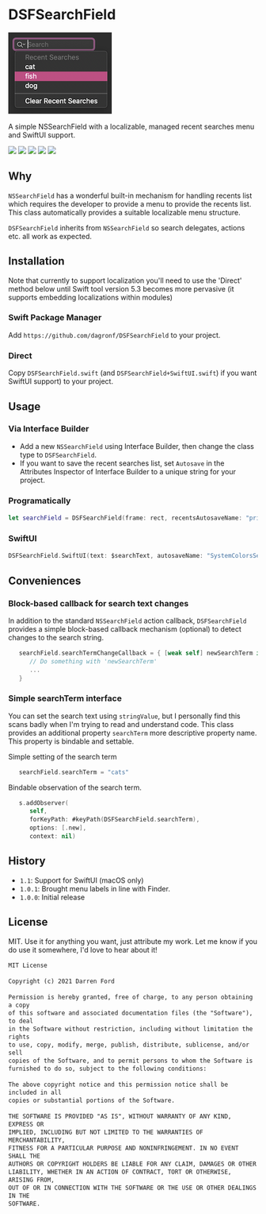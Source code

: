# DSFSearchField

![](https://github.com/dagronf/dagronf.github.io/blob/master/art/projects/DSFSearchField/screenshot.png?raw=true)

A simple NSSearchField with a localizable, managed recent searches menu and SwiftUI support.

![](https://img.shields.io/github/v/tag/dagronf/DSFSearchField) ![](https://img.shields.io/badge/macOS-10.11+-red) ![](https://img.shields.io/badge/Swift-5.0-orange.svg)
![](https://img.shields.io/badge/License-MIT-lightgrey) [![](https://img.shields.io/badge/spm-compatible-brightgreen.svg?style=flat)](https://swift.org/package-manager)

## Why

`NSSearchField` has a wonderful built-in mechanism for handling recents list which requires the developer to provide a menu to provide the recents list.  This class automatically provides a suitable localizable menu structure.

`DSFSearchField` inherits from `NSSearchField` so search delegates, actions etc. all work as expected.

## Installation

Note that currently to support localization you'll need to use the 'Direct' method below until Swift tool version 5.3 becomes more pervasive (it supports embedding localizations within modules)

### Swift Package Manager

Add `https://github.com/dagronf/DSFSearchField` to your project.

### Direct

Copy `DSFSearchField.swift` (and `DSFSearchField+SwiftUI.swift`) if you want SwiftUI support) to your project.

## Usage

### Via Interface Builder

* Add a new `NSSearchField` using Interface Builder, then change the class type to `DSFSearchField`.
* If you want to save the recent searches list, set `Autosave` in the Attributes Inspector of Interface Builder to a unique string for your project.

### Programatically

```swift
let searchField = DSFSearchField(frame: rect, recentsAutosaveName: "primary-search")
```

### SwiftUI

```swift
DSFSearchField.SwiftUI(text: $searchText, autosaveName: "SystemColorsSearchField")
```

## Conveniences

### Block-based callback for search text changes

In addition to the standard `NSSearchField` action callback, `DSFSearchField` provides a simple block-based callback mechanism (optional) to detect changes to the search string.

```swift
   searchField.searchTermChangeCallback = { [weak self] newSearchTerm in
      // Do something with 'newSearchTerm'
      ...
   }
```

### Simple searchTerm interface

You can set the search text using `stringValue`, but I personally find this scans badly when I'm trying to read and understand code. This class provides an additional property `searchTerm` more descriptive property name. This property is bindable and settable.

Simple setting of the search term

```swift
   searchField.searchTerm = "cats"
```

Bindable observation of the search term.

```swift
   s.addObserver(
      self, 
      forKeyPath: #keyPath(DSFSearchField.searchTerm), 
      options: [.new], 
      context: nil)
```


## History

* `1.1`: Support for SwiftUI (macOS only)
* `1.0.1`: Brought menu labels in line with Finder.
* `1.0.0`: Initial release

## License

MIT. Use it for anything you want, just attribute my work. Let me know if you do use it somewhere, I'd love to hear about it!

```
MIT License

Copyright (c) 2021 Darren Ford

Permission is hereby granted, free of charge, to any person obtaining a copy
of this software and associated documentation files (the "Software"), to deal
in the Software without restriction, including without limitation the rights
to use, copy, modify, merge, publish, distribute, sublicense, and/or sell
copies of the Software, and to permit persons to whom the Software is
furnished to do so, subject to the following conditions:

The above copyright notice and this permission notice shall be included in all
copies or substantial portions of the Software.

THE SOFTWARE IS PROVIDED "AS IS", WITHOUT WARRANTY OF ANY KIND, EXPRESS OR
IMPLIED, INCLUDING BUT NOT LIMITED TO THE WARRANTIES OF MERCHANTABILITY,
FITNESS FOR A PARTICULAR PURPOSE AND NONINFRINGEMENT. IN NO EVENT SHALL THE
AUTHORS OR COPYRIGHT HOLDERS BE LIABLE FOR ANY CLAIM, DAMAGES OR OTHER
LIABILITY, WHETHER IN AN ACTION OF CONTRACT, TORT OR OTHERWISE, ARISING FROM,
OUT OF OR IN CONNECTION WITH THE SOFTWARE OR THE USE OR OTHER DEALINGS IN THE
SOFTWARE.
```
